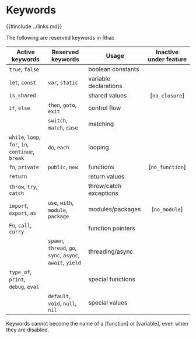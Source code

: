 Keywords
========

{{#include ../links.md}}

The following are reserved keywords in Rhai:

| Active keywords                                   | Reserved keywords                                          | Usage                  | Inactive under feature |
| ------------------------------------------------- | ---------------------------------------------------------- | ---------------------- | :--------------------: |
| `true`, `false`                                   |                                                            | boolean constants      |                        |
| `let`, `const`                                    | `var`, `static`                                            | variable declarations  |                        |
| `is_shared`                                       |                                                            | shared values          |     [`no_closure`]     |
| `if`, `else`                                      | `then`, `goto`, `exit`                                     | control flow           |                        |
|                                                   | `switch`, `match`, `case`                                  | matching               |                        |
| `while`, `loop`, `for`, `in`, `continue`, `break` | `do`, `each`                                               | looping                |                        |
| `fn`, `private`                                   | `public`, `new`                                            | functions              |    [`no_function`]     |
| `return`                                          |                                                            | return values          |                        |
| `throw`, `try`, `catch`                           |                                                            | throw/catch exceptions |                        |
| `import`, `export`, `as`                          | `use`, `with`, `module`, `package`                         | modules/packages       |     [`no_module`]      |
| `Fn`, `call`, `curry`                             |                                                            | function pointers      |                        |
|                                                   | `spawn`, `thread`, `go`, `sync`, `async`, `await`, `yield` | threading/async        |                        |
| `type_of`, `print`, `debug`, `eval`               |                                                            | special functions      |                        |
|                                                   | `default`, `void`, `null`, `nil`                           | special values         |                        |

Keywords cannot become the name of a [function] or [variable], even when they are disabled.
